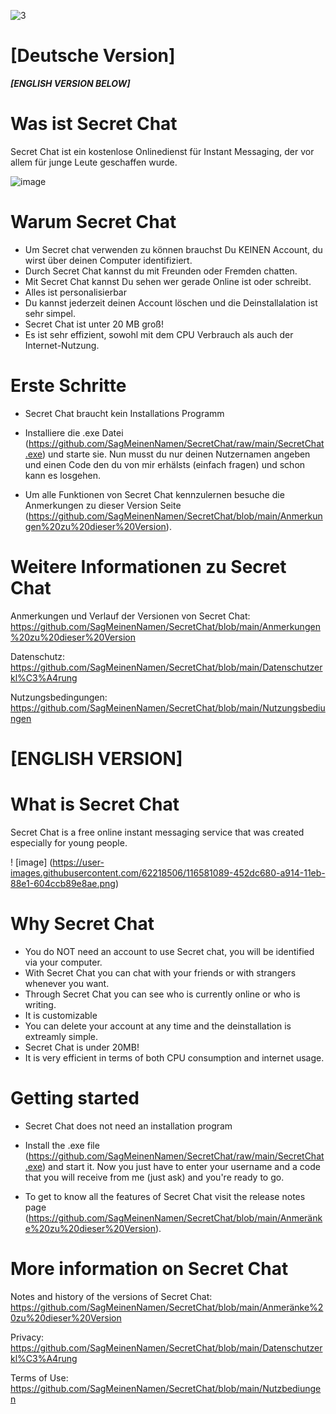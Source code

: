 ![3](https://user-images.githubusercontent.com/62218506/117016251-cf9a6f80-acf2-11eb-867c-507cc979245e.png)
 
  
 
# [Deutsche Version]
***[ENGLISH VERSION BELOW]***


# Was ist Secret Chat

Secret Chat ist ein kostenlose Onlinedienst für Instant Messaging, der vor allem für junge Leute geschaffen wurde.

 ![image](https://user-images.githubusercontent.com/62218506/116581089-452dc680-a914-11eb-88e1-604ccb89e8ae.png)



# Warum Secret Chat

- Um Secret chat verwenden zu können brauchst Du KEINEN Account, du wirst über deinen Computer identifiziert. 
- Durch Secret Chat kannst du mit Freunden oder Fremden chatten.
- Mit Secret Chat kannst Du sehen wer gerade Online ist oder schreibt.
- Alles ist personalisierbar
- Du kannst jederzeit deinen Account löschen und die Deinstallalation ist sehr simpel.
- Secret Chat ist unter 20 MB groß!
- Es ist sehr effizient, sowohl mit dem CPU Verbrauch als auch der Internet-Nutzung.


# Erste Schritte 
  
- Secret Chat braucht kein Installations Programm

- Installiere die .exe Datei (https://github.com/SagMeinenNamen/SecretChat/raw/main/SecretChat.exe) und starte sie. Nun musst du nur deinen Nutzernamen angeben und einen Code   den du von mir erhälsts (einfach fragen) und schon kann es losgehen. 

- Um alle Funktionen von Secret Chat kennzulernen besuche die Anmerkungen zu dieser Version Seite
  (https://github.com/SagMeinenNamen/SecretChat/blob/main/Anmerkungen%20zu%20dieser%20Version).
  
  
# Weitere Informationen zu Secret Chat  
  
Anmerkungen und Verlauf der Versionen von Secret Chat:
  https://github.com/SagMeinenNamen/SecretChat/blob/main/Anmerkungen%20zu%20dieser%20Version
  
Datenschutz:
  https://github.com/SagMeinenNamen/SecretChat/blob/main/Datenschutzerkl%C3%A4rung
  
Nutzungsbedingungen:
  https://github.com/SagMeinenNamen/SecretChat/blob/main/Nutzungsbediungen







# [ENGLISH VERSION]

# What is Secret Chat

Secret Chat is a free online instant messaging service that was created especially for young people.

 ! [image] (https://user-images.githubusercontent.com/62218506/116581089-452dc680-a914-11eb-88e1-604ccb89e8ae.png)




# Why Secret Chat

- You do NOT need an account to use Secret chat, you will be identified via your computer. 
- With Secret Chat you can chat with your friends or with strangers whenever you want.
- Through Secret Chat you can see who is currently online or who is writing.
- It is customizable
- You can delete your account at any time and the deinstallation is extreamly simple.
- Secret Chat is under 20MB!
- It is very efficient in terms of both CPU consumption and internet usage.




# Getting started
  
- Secret Chat does not need an installation program

- Install the .exe file (https://github.com/SagMeinenNamen/SecretChat/raw/main/SecretChat.exe) and start it. Now you just have to enter your username and a code that you will  receive from me (just ask) and you're ready to go.

- To get to know all the features of Secret Chat visit the release notes page
  (https://github.com/SagMeinenNamen/SecretChat/blob/main/Anmeränke%20zu%20dieser%20Version).
  
  
  
  
# More information on Secret Chat
  
Notes and history of the versions of Secret Chat:
  https://github.com/SagMeinenNamen/SecretChat/blob/main/Anmeränke%20zu%20dieser%20Version
  
Privacy:
  https://github.com/SagMeinenNamen/SecretChat/blob/main/Datenschutzerkl%C3%A4rung
  
Terms of Use:
  https://github.com/SagMeinenNamen/SecretChat/blob/main/Nutzbediungen 
